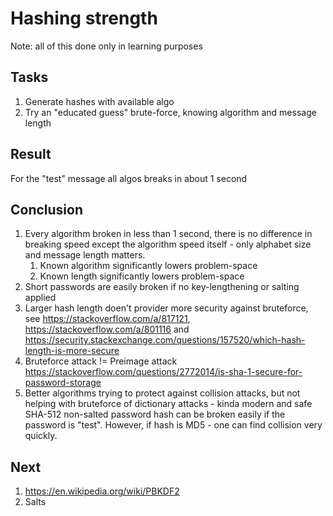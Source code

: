 # Hashing strength

Note: all of this done only in learning purposes

## Tasks

1. Generate hashes with available algo
2. Try an "educated guess" brute-force, knowing algorithm and message length

## Result

For the "test" message all algos breaks in about 1 second

## Conclusion

1. Every algorithm broken in less than 1 second, there is no difference in breaking speed except the algorithm speed itself - only alphabet size and message length matters.
   1. Known algorithm significantly lowers problem-space 
   2. Known length significantly lowers problem-space
2. Short passwords are easily broken if no key-lengthening or salting applied 
3. Larger hash length doen't provider more security against bruteforce, see https://stackoverflow.com/a/817121, https://stackoverflow.com/a/801116 and  https://security.stackexchange.com/questions/157520/which-hash-length-is-more-secure
4. Bruteforce attack != Preimage attack https://stackoverflow.com/questions/2772014/is-sha-1-secure-for-password-storage
5. Better algorithms trying to protect against collision attacks, but not helping with bruteforce of dictionary attacks - kinda modern and safe SHA-512 non-salted password hash can be broken easily if the password is "test". However, if hash is MD5 - one can find collision very quickly.   

## Next

1. https://en.wikipedia.org/wiki/PBKDF2
2. Salts